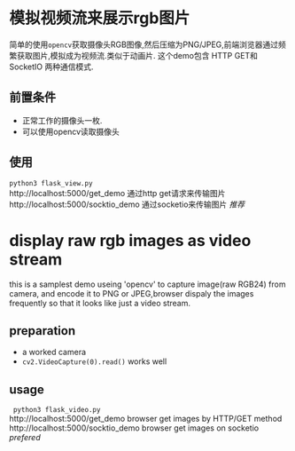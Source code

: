 # 模拟视频流来展示rgb图片
简单的使用`opencv`获取摄像头RGB图像,然后压缩为PNG/JPEG,前端浏览器通过频繁获取图片,模拟成为视频流.类似于动画片.
这个demo包含 HTTP GET和 SocketIO 两种通信模式.

## 前置条件
* 正常工作的摄像头一枚.
* 可以使用opencv读取摄像头

## 使用
   ```python3 flask_view.py```  
   http://localhost:5000/get_demo  通过http get请求来传输图片  
   http://localhost:5000/socktio_demo 通过socketio来传输图片 *推荐*


#  display raw rgb images as video stream
 this is a samplest demo useing 'opencv' to capture image(raw RGB24) from camera,
 and encode it to PNG or JPEG,browser dispaly the images frequently so that it looks like just a video stream.

## preparation

* a worked camera
* ```cv2.VideoCapture(0).read()``` works well


## usage
   ``` python3 flask_video.py```  
   http://localhost:5000/get_demo  browser get images by HTTP/GET method  
   http://localhost:5000/socktio_demo browser get images on socketio *prefered*
